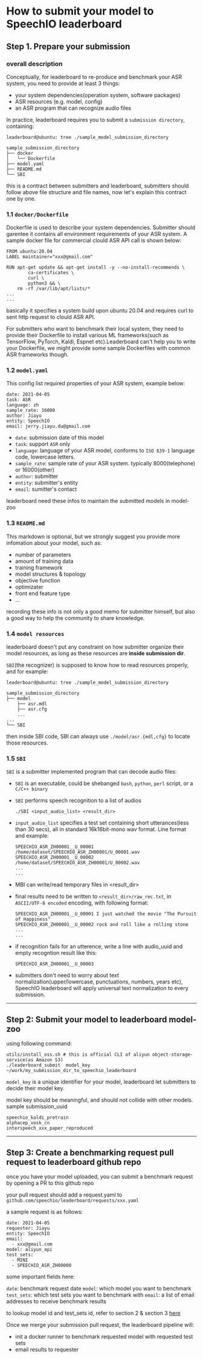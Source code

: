 # How to submit your model to SpeechIO leaderboard

## Step 1. Prepare your submission
### overall description
Conceptually, for leaderboard to re-produce and benchmark your ASR system, you need to provide at least 3 things:
* your system dependencies(operation system, software packages)
* ASR resources (e.g. model, config)
* an ASR program that can recognize audio files

In practice, leaderboard requires you to submit a `submission directory`, containing:
```
leaderboard@ubuntu: tree ./sample_model_submission_directory

sample_submission_directory
├── docker
│   └── Dockerfile
├── model.yaml
├── README.md
└── SBI
```
this is a contract between submitters and leaderboard, submitters should follow above file structure and file names, now let's explain this contract one by one.

### 1.1 `docker/Dockerfile`
Dockerfile is used to describe your system dependencies.  Submitter should garentee it contains all environment requirements of your ASR system.
A sample docker file for commercial clould ASR API call is shown below:
```
FROM ubuntu:20.04
LABEL maintainer="xxx@gmail.com"

RUN apt-get update && apt-get install -y --no-install-recommends \
        ca-certificates \
        curl \
        python3 && \
    rm -rf /var/lib/apt/lists/*
...
...
``` 
basically it specifies a system build upon ubuntu 20.04 and requires curl to sent http request to clould ASR API.

For submitters who want to benchmark their local system, they need to provide their Dockerfile to install various ML frameworks(such as TensorFlow, PyTorch, Kaldi, Espnet etc).Leaderboard can't help you to write your Dockerfile, we might provide some sample Dockerfiles with common ASR frameworks though.

### 1.2 `model.yaml`
This config list required properties of your ASR system, example below:
```
date: 2021-04-05
task: ASR
language: zh
sample_rate: 16000
author: Jiayu
entity: SpeechIO
email: jerry.jiayu.du@gmail.com
```

* `date`: submission date of this model
* `task`: support `ASR` only
* `language`: language of your ASR model, conforms to `ISO 639-1` language code, lowercase letters.
* `sample_rate`: sample rate of your ASR system. typically 8000(telephone) or 16000(other)
* `author`: submitter
* `entity`: submitter's entity
* `email`: sumitter's contact

leaderboard need these infos to maintain the submitted models in model-zoo

### 1.3 `README.md`
This markdown is optional, but we strongly suggest you provide more infomation about your model, such as:
* number of parameters
* amount of training data
* training framework
* model structures & topology
* objective function
* optimizater
* front end feature type
* ...

recording these info is not only a good memo for submitter himself, but also a good way to help the community to share knowledge.

### 1.4 `model resources`
leaderboard doesn't put any constraint on how submitter organize their model resources, as long as these resources are **inside submission dir**.

`SBI`(the recognizer) is supposed to know how to read resources properly, and for example:
```
leaderboard@ubuntu: tree ./sample_model_submission_directory

sample_submission_directory
├── model
    ├── asr.mdl
    ├── asr.cfg
    ...
...
└── SBI
```

then inside SBI code, SBI can always use `./model/asr.{mdl,cfg}` to locate those resources.

### 1.5 `SBI`
`SBI` is a submitter implemented program that can decode audio files:
* `SBI` is an executable, could be shebanged `bash`, `python`, `perl` script, or a `C/C++ binary`
* `SBI` performs speech recognition to a list of audios
  ```
  ./SBI <input_audio_list> <result_dir>
  ```

* `input_audio_list` specifies a test set containing short utterances(less than 30 secs), all in standard 16k16bit-mono wav format. Line format and example:
  ```
  SPEECHIO_ASR_ZH00001__U_00001 /home/dataset/SPEECHIO_ASR_ZH00001/U_00001.wav
  SPEECHIO_ASR_ZH00001__U_00002 /home/dataset/SPEECHIO_ASR_ZH00001/U_00002.wav
  ...
  ...
  ```

* MBI can write/read temporary files in <result_dir>
* final results need to be written to `<result_dir>/raw_rec.txt`, in `ASCII/UTF-8 encoded` encoding, with following format:
  ```
  SPEECHIO_ASR_ZH00001__U_00001 I just watched the movie "The Pursuit of Happiness"
  SPEECHIO_ASR_ZH00001__U_00002 rock and roll like a rolling stone
  ...
  ...
  ```

* if recognition fails for an utterence, write a line with audio_uuid and empty recogntion result like this:
  ```
  SPEECHIO_ASR_ZH00001__U_00003  
  ```
* submitters don't need to worry about text normalization(upper/lowercase, punctuations, numbers, years etc), SpeechIO leaderboard will apply universal text normalization to every submission.

---

## Step 2: Submit your model to leaderboard model-zoo
using following command:
```
utils/install_oss.sh # this is official CLI of aliyun object-storage-service(as Amazon S3)
./leaderboard_submit  model_key   ~/work/my_submission_dir_to_speechio_leaderboard
```
`model_key` is a unique identifier for your model, leaderboard let submitters to decide their model key.

model key should be meaningful, and should not collide with other models. sample submission_uuid
```
speechio_kaldi_pretrain
alphacep_vosk_cn
interspeech_xxx_paper_reproduced
```

---
## Step 3: Create a benchmarking request pull request to leaderboard github repo
once you have your model uploaded, you can submit a benchmark request by opening a PR to this github repo

your pull request should add a request.yaml to `github.com/speechio/leaderboard/requests/xxx.yaml`

a sample request is as follows:
```
date: 2021-04-05
requester: Jiayu
entity: SpeechIO
email: 
  - xxx@gmail.com
model: aliyun_api
test_sets:
  - MINI
  - SPEECHIO_ASR_ZH00000
```

some important fields here:

`date`: benchmark request date
`model`: which model you want to benchmark
`test_sets`: which test sets you want to benchmark with
`email`: a list of email addresses to receive benchmark results

to lookup model id and test_sets id, refer to section 2 & section 3 [here](README.md)

Once we merge your submission pull request, the leaderboard pipeline will:
* init a docker runner to benchmark requested model with requested test sets
* email results to requester
